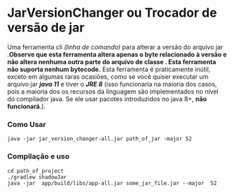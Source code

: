 # JarVersionChanger ou Trocador de versão de jar
Uma ferramenta cli _(linha de comando)_ para alterar a versão do arquivo jar .**Observe que esta ferramenta altera apenas o byte relacionado à versão e não altera nenhuma outra parte do arquivo de classe . Esta ferramenta não suporta nenhum bytecode.** Esta ferramenta é praticamente inútil, exceto em algumas raras ocasiões, como se você quiser executar um arquivo jar ___java 11___ e tiver o ___JRE 8___ (isso funcionaria na maioria dos casos, pois a maioria dos os recursos da linguagem são implementados no nível do compilador java. Se ele usar pacotes introduzidos no java 8+, **não funcionará**.).

### Como Usar
```
java -jar jar_version_changer-all.jar path_of_jar -major 52
```

### Compilação e uso
```
cd path_of_project
./gradlew shadowJar 
java -jar  app/build/libs/app-all.jar some_jar_file.jar --major  52
```
